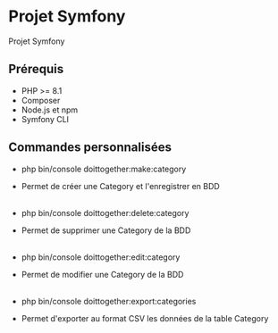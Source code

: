 # Projet Symfony

Projet Symfony

## Prérequis
- PHP >= 8.1
- Composer
- Node.js et npm
- Symfony CLI

## Commandes personnalisées
- php bin/console doittogether:make:category
- Permet de créer une Category et l'enregistrer en BDD <br><br>

- php bin/console doittogether:delete:category
- Permet de supprimer une Category de la BDD <br><br>

- php bin/console doittogether:edit:category
- Permet de modifier une Category de la BDD <br><br>

- php bin/console doittogether:export:categories
- Permet d'exporter au format CSV les données de la table Category <br><br>

